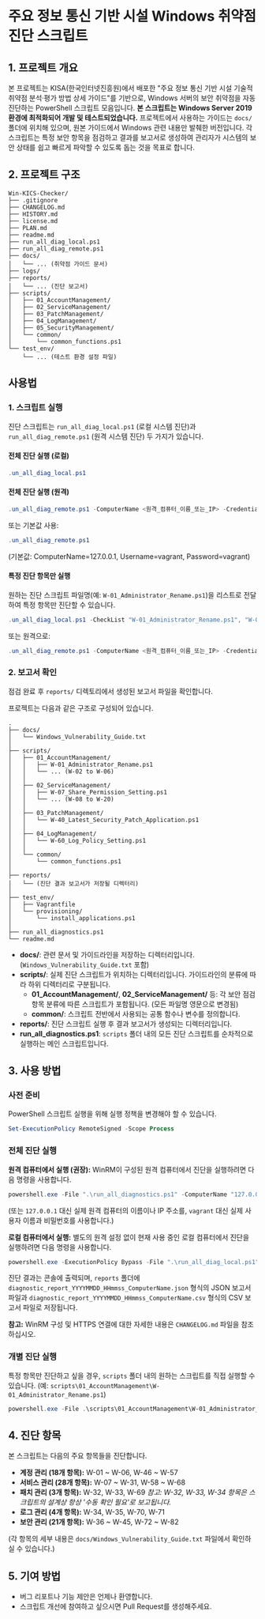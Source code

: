 # 주요 정보 통신 기반 시설 Windows 취약점 진단 스크립트

## 1. 프로젝트 개요

본 프로젝트는 KISA(한국인터넷진흥원)에서 배포한 "주요 정보 통신 기반 시설 기술적 취약점 분석·평가 방법 상세 가이드"를 기반으로, Windows 서버의 보안 취약점을 자동 진단하는 PowerShell 스크립트 모음입니다. **본 스크립트는 Windows Server 2019 환경에 최적화되어 개발 및 테스트되었습니다.** 프로젝트에서 사용하는 가이드는 `docs/` 폴더에 위치해 있으며, 원본 가이드에서 Windows 관련 내용만 발췌한 버전입니다. 각 스크립트는 특정 보안 항목을 점검하고 결과를 보고서로 생성하여 관리자가 시스템의 보안 상태를 쉽고 빠르게 파악할 수 있도록 돕는 것을 목표로 합니다.

## 2. 프로젝트 구조
```
Win-KICS-Checker/
├── .gitignore
├── CHANGELOG.md
├── HISTORY.md
├── license.md
├── PLAN.md
├── readme.md
├── run_all_diag_local.ps1
├── run_all_diag_remote.ps1
├── docs/
│   └── ... (취약점 가이드 문서)
├── logs/
├── reports/
│   └── ... (진단 보고서)
├── scripts/
│   ├── 01_AccountManagement/
│   ├── 02_ServiceManagement/
│   ├── 03_PatchManagement/
│   ├── 04_LogManagement/
│   ├── 05_SecurityManagement/
│   └── common/
│       └── common_functions.ps1
└── test_env/
    └── ... (테스트 환경 설정 파일)
```

## 사용법

### 1. 스크립트 실행

진단 스크립트는 `run_all_diag_local.ps1` (로컬 시스템 진단)과 `run_all_diag_remote.ps1` (원격 시스템 진단) 두 가지가 있습니다.

#### 전체 진단 실행 (로컬)

```powershell
.un_all_diag_local.ps1
```

#### 전체 진단 실행 (원격)

```powershell
.un_all_diag_remote.ps1 -ComputerName <원격_컴퓨터_이름_또는_IP> -Credential (Get-Credential)
```
또는 기본값 사용:

```powershell
.un_all_diag_remote.ps1
```
(기본값: ComputerName=127.0.0.1, Username=vagrant, Password=vagrant)

#### 특정 진단 항목만 실행
원하는 진단 스크립트 파일명(예: `W-01_Administrator_Rename.ps1`)을 리스트로 전달하여 특정 항목만 진단할 수 있습니다.

```powershell
.un_all_diag_local.ps1 -CheckList "W-01_Administrator_Rename.ps1", "W-02_Guest_Account_Disable.ps1"
```
또는 원격으로:

```powershell
.un_all_diag_remote.ps1 -ComputerName <원격_컴퓨터_이름_또는_IP> -Credential (Get-Credential) -CheckList "W-01_Administrator_Rename.ps1", "W-02_Guest_Account_Disable.ps1"
```

### 2. 보고서 확인
점검 완료 후 `reports/` 디렉토리에서 생성된 보고서 파일을 확인합니다.


프로젝트는 다음과 같은 구조로 구성되어 있습니다.

```
.
├── docs/
│   └── Windows_Vulnerability_Guide.txt
│
├── scripts/
│   ├── 01_AccountManagement/
│   │   ├── W-01_Administrator_Rename.ps1
│   │   └── ... (W-02 to W-06)
│   │
│   ├── 02_ServiceManagement/
│   │   ├── W-07_Share_Permission_Setting.ps1
│   │   └── ... (W-08 to W-20)
│   │
│   ├── 03_PatchManagement/
│   │   └── W-40_Latest_Security_Patch_Application.ps1
│   │
│   ├── 04_LogManagement/
│   │   └── W-60_Log_Policy_Setting.ps1
│   │
│   └── common/
│       └── common_functions.ps1
│
├── reports/
│   └── (진단 결과 보고서가 저장될 디렉터리)
│
├── test_env/
│   ├── Vagrantfile
│   └── provisioning/
│       └── install_applications.ps1
│
├── run_all_diagnostics.ps1
└── readme.md
```

- **docs/**: 관련 문서 및 가이드라인을 저장하는 디렉터리입니다. (`Windows_Vulnerability_Guide.txt` 포함)
- **scripts/**: 실제 진단 스크립트가 위치하는 디렉터리입니다. 가이드라인의 분류에 따라 하위 디렉터리로 구분됩니다.
  - **01_AccountManagement/**, **02_ServiceManagement/** 등: 각 보안 점검 항목 분류에 따른 스크립트가 포함됩니다. (모든 파일명 영문으로 변경됨)
  - **common/**: 스크립트 전반에서 사용되는 공통 함수나 변수를 정의합니다.
- **reports/**: 진단 스크립트 실행 후 결과 보고서가 생성되는 디렉터리입니다.
- **run_all_diagnostics.ps1**: `scripts` 폴더 내의 모든 진단 스크립트를 순차적으로 실행하는 메인 스크립트입니다.

## 3. 사용 방법

### 사전 준비

PowerShell 스크립트 실행을 위해 실행 정책을 변경해야 할 수 있습니다.

```powershell
Set-ExecutionPolicy RemoteSigned -Scope Process
```

### 전체 진단 실행

**원격 컴퓨터에서 실행 (권장):**
WinRM이 구성된 원격 컴퓨터에서 진단을 실행하려면 다음 명령을 사용합니다.

```powershell
powershell.exe -File ".\run_all_diagnostics.ps1" -ComputerName "127.0.0.1" -Port 5986 -Username "vagrant" -Password "vagrant"
```
(또는 `127.0.0.1` 대신 실제 원격 컴퓨터의 이름이나 IP 주소를, `vagrant` 대신 실제 사용자 이름과 비밀번호를 사용합니다.)

**로컬 컴퓨터에서 실행:**
별도의 원격 설정 없이 현재 사용 중인 로컬 컴퓨터에서 진단을 실행하려면 다음 명령을 사용합니다.

```powershell
powershell.exe -ExecutionPolicy Bypass -File ".\run_all_diag_local.ps1"
```

진단 결과는 콘솔에 출력되며, `reports` 폴더에 `diagnostic_report_YYYYMMDD_HHmmss_ComputerName.json` 형식의 JSON 보고서 파일과 `diagnostic_report_YYYYMMDD_HHmmss_ComputerName.csv` 형식의 CSV 보고서 파일로 저장됩니다.

**참고:** WinRM 구성 및 HTTPS 연결에 대한 자세한 내용은 `CHANGELOG.md` 파일을 참조하십시오.


### 개별 진단 실행

특정 항목만 진단하고 싶을 경우, `scripts` 폴더 내의 원하는 스크립트를 직접 실행할 수 있습니다. (예: `scripts\01_AccountManagement\W-01_Administrator_Rename.ps1`)

```powershell
powershell.exe -File .\scripts\01_AccountManagement\W-01_Administrator_Rename.ps1
```

## 4. 진단 항목

본 스크립트는 다음의 주요 항목들을 진단합니다.

- **계정 관리 (18개 항목):** W-01 ~ W-06, W-46 ~ W-57
- **서비스 관리 (28개 항목):** W-07 ~ W-31, W-58 ~ W-68
- **패치 관리 (3개 항목):** W-32, W-33, W-69
  *참고: W-32, W-33, W-34 항목은 스크립트의 설계상 항상 '수동 확인 필요'로 보고됩니다.*
- **로그 관리 (4개 항목):** W-34, W-35, W-70, W-71
- **보안 관리 (21개 항목):** W-36 ~ W-45, W-72 ~ W-82

(각 항목의 세부 내용은 `docs/Windows_Vulnerability_Guide.txt` 파일에서 확인하실 수 있습니다.)

## 5. 기여 방법

- 버그 리포트나 기능 제안은 언제나 환영합니다.
- 스크립트 개선에 참여하고 싶으시면 Pull Request를 생성해주세요.
